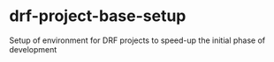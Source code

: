 # drf-project-base-setup
Setup of environment for DRF projects to speed-up the initial phase of development
